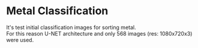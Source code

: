 # Metal Classification <br/>
It's test initial classification images for sorting metal. <br/>
For this reason U-NET architecture  and only 568 images (res: 1080x720x3) were used.<br/>
